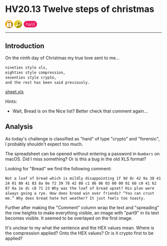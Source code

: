# HV20.13 Twelve steps of christmas

<img src="../_resources/03_crypto.png" style="height:1.8em;vertical-align:middle;">
<img src="../_resources/05_forensic.png" style="height:1.8em;vertical-align:middle;">
<img src="../_resources/hard.png" style="height:1.8em;vertical-align:middle;">  

---

## Introduction

On the ninth day of Christmas my true love sent to me...

    nineties style xls,
    eighties style compression,
    seventies style crypto,
    and the rest has been said previously.

[sheet.xls](sheet.xls)

Hints:

- Wait, Bread is on the Nice list? Better check that comment again...

## Analysis

As today's challenge is classified as "hard" of type "crypto" and "forensic", I probably shouldn't expect too much.

The spreadsheet can be opened without entering a password in `Numbers` on macOS. Did I miss something? Or is this a bug in the old XLS format?



Looking for "Bread" we find the following comment:

    Not a loaf of bread which is mildly disappointing 1f 9d 8c 42 9a 38 41 24 01 80 41 83 8a 0e f2 39 78 42 80 c1 86 06 03 00 00 01 60 c0 41 62 87 0a 1e dc c8 71 23 Why was the loaf of bread upset? His plan were always going a rye. How does bread win over friends? “You can crust me.” Why does bread hate hot weather? It just feels too toasty.

Further after making the "Comment" column wrap the text and "spreading" the row heights to make everything visible, an image with "part9" in its text becomes visible. It seemed to be overlayed on the first image.

It's unclear to my what the sentence and the HEX values mean. Where is the compression applied? Onto the HEX values? Or is it crypto first to be applied?

